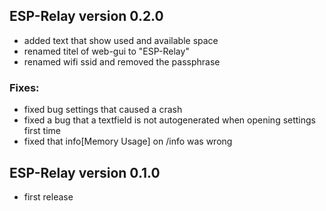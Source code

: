 ## ESP-Relay version 0.2.0
- added text that show used and available space
- renamed titel of web-gui to "ESP-Relay"
- renamed wifi ssid and removed the passphrase

### Fixes:
- fixed bug settings that caused a crash
- fixed a bug that a textfield is not autogenerated when opening settings first time
- fixed that info[Memory Usage] on /info was wrong

## ESP-Relay version 0.1.0
- first release